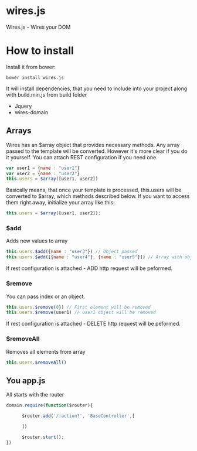 wires.js
========

Wires.js - Wires your DOM


# How to install

Install it from bower:

    bower install wires.js

It will install dependencies, that you need to include into your project along with build.min.js from build folder

* Jquery
* wires-domain


## Arrays

Wires has an $array object that provides necessary methods. Any array passed to the template will be converted. 
However it's more clear if you do it yourself. You can attach REST configuration if you need one.

```js
var user1 = {name : "user1"}
var user2 = {name : "user2"}
this.users = $array([user1, user2])
```

Basically means, that once your template is processed, this.users will be converted to $array, which methods described below.
If you want to access them right away, initialize your array like this:

```js
this.users = $array([user1, user2]);
```

### $add

Adds new values to array

```js
this.users.$add({name : "user3"}) // Object passed
this.users.$add([{name : "user4"}, {name : "user5"}]) // Array with objects
```
If rest configuration is attached - ADD http request will be peformed.

### $remove

You can pass index or an object.
```js
this.users.$remove(0}) // First element will be removed
this.users.$remove(user1) // user1 object will be removed
```

If rest configuration is attached - DELETE http request will be peformed.

### $removeAll

Removes all elements from array
```js
this.users.$removeAll()
```



## You app.js


All starts with the router
```js
domain.require(function($router){

	  $router.add('/:action?', 'BaseController',[

      ])

      $router.start();
})
```

